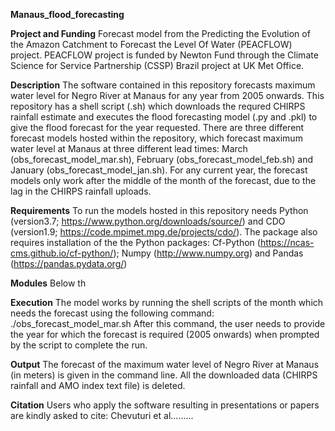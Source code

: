 **Manaus_flood_forecasting**

**Project and Funding**
Forecast model from the Predicting the Evolution of the Amazon Catchment to Forecast the Level Of Water (PEACFLOW) project. PEACFLOW project is funded by Newton Fund through the Climate Science for Service Partnership (CSSP) Brazil project at UK Met Office.

**Description**
The software contained in this repository forecasts maximum water level for Negro River at Manaus for any year from 2005 onwards. This repository has a shell script (.sh) which downloads the requred CHIRPS rainfall estimate and executes the flood forecasting model (.py and .pkl) to give the flood forecast for the year requested. There are three different forecast models hosted within the repository, which forecast maximum water level at Manaus at three different lead times: March (obs_forecast_model_mar.sh), February (obs_forecast_model_feb.sh) and January (obs_forecast_model_jan.sh). For any current year, the forecast models only work after the middle of the month of the forecast, due to the lag in the CHIRPS rainfall uploads.

**Requirements**
To run the models hosted in this repository needs Python (version3.7; https://www.python.org/downloads/source/) and CDO (version1.9; https://code.mpimet.mpg.de/projects/cdo/). The package also requires installation of the the Python packages: Cf-Python (https://ncas-cms.github.io/cf-python/); Numpy (http://www.numpy.org) and Pandas (https://pandas.pydata.org/)

**Modules**
Below th

**Execution**
The model works by running the shell scripts of the month which needs the forecast using the following command: 
./obs_forecast_model_mar.sh
After this command, the user needs to provide the year for which the forecast is required (2005 onwards) when prompted by the script to complete the run. 

**Output**
The forecast of the maximum water level of Negro River at Manaus (in meters) is given in the command line. All the downloaded data (CHIRPS rainfall and AMO index text file) is deleted.

**Citation**
Users who apply the software resulting in presentations or papers are kindly asked to cite:
Chevuturi et al.........


